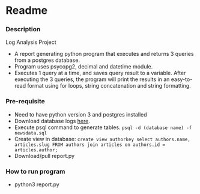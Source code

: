 # Readme

### Description
Log Analysis Project
* A report generating python program that executes and returns 3 queries from a postgres database.
* Program uses psycopg2, decimal and datetime module.
* Executes 1 query at a time, and saves query result to a variable. After executing the 3 queries, the program will print the results in an easy-to-read format using for loops, string concatenation and string formatting.

### Pre-requisite
* Need to have python version 3 and postgres installed
* Download database logs [here](https://d17h27t6h515a5.cloudfront.net/topher/2016/August/57b5f748_newsdata/newsdata.zip).
* Execute psql command to generate tables. ``` psql -d (database name) -f newsdata.sql ```
* Create view in database: ``` create view authorkey select authors.name, articles.slug
FROM authors join articles on authors.id = articles.author; ```
* Download/pull report.py

### How to run program
* python3 report.py
